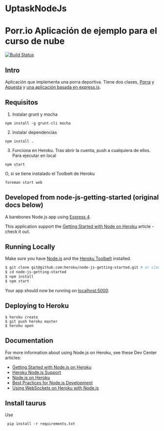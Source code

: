 # UptaskNodeJs
# Porr.io Aplicación de ejemplo para el curso de nube

[![Build Status](https://travis-ci.org/JJ/node-app-cc.svg?branch=master)](https://travis-ci.org/JJ/node-app-cc)

## Intro

Aplicación que implementa una porra deportiva. Tiene dos clases,
[Porra](http://jj.github.io/node-app-cc/docs/Porra.html) y
[Apuesta](http://jj.github.io/node-app-cc/docs/Apuesta.html) y [una
aplicación basada en express.js](http://jj.github.io/node-app-cc/docs/index.html). 


## Requisitos

1. Instalar grunt y mocha

```shell
npm install -g grunt-cli mocha
```

2. Instalar dependencias

```shell
npm install .
```

3. Funciona en Heroku. Tras abrir la cuenta, push a cualquiera de ellos. Para ejecutar en local

```shell
npm start
```

O, si se tiene instalado el Toolbelt de Heroku

```
foreman start web
```




## Developed from node-js-getting-started (original docs below)

A barebones Node.js app using [Express 4](http://expressjs.com/).

This application support the
[Getting Started with Node on Heroku](https://devcenter.heroku.com/articles/getting-started-with-nodejs)
article - check it out.  

## Running Locally

Make sure you have [Node.js](http://nodejs.org/) and the [Heroku Toolbelt](https://toolbelt.heroku.com/) installed.

```sh
$ git clone git@github.com:heroku/node-js-getting-started.git # or clone your own fork
$ cd node-js-getting-started
$ npm install
$ npm start
```

Your app should now be running on [localhost:5000](http://localhost:5000/).

## Deploying to Heroku

```
$ heroku create
$ git push heroku master
$ heroku open
```

## Documentation

For more information about using Node.js on Heroku, see these Dev Center articles:

- [Getting Started with Node.js on Heroku](https://devcenter.heroku.com/articles/getting-started-with-nodejs)
- [Heroku Node.js Support](https://devcenter.heroku.com/articles/nodejs-support)
- [Node.js on Heroku](https://devcenter.heroku.com/categories/nodejs)
- [Best Practices for Node.js Development](https://devcenter.heroku.com/articles/node-best-practices)
- [Using WebSockets on Heroku with Node.js](https://devcenter.heroku.com/articles/node-websockets)

## Install taurus

Use 

     pip install -r requirements.txt
